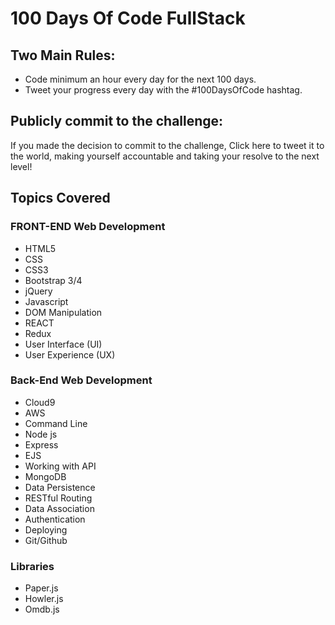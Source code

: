 # 100 Days Of Code FullStack

## Two Main Rules:
* Code minimum an hour every day for the next 100 days.
* Tweet your progress every day with the #100DaysOfCode hashtag.

## Publicly commit to the challenge:
If you made the decision to commit to the challenge, Click here to tweet it
to the world, making yourself accountable and taking your resolve to the next level!

## Topics Covered
### FRONT-END Web Development
* HTML5
* CSS
* CSS3
* Bootstrap 3/4
* jQuery
* Javascript
* DOM Manipulation
* REACT
* Redux
* User Interface (UI)
* User Experience (UX)

### Back-End Web Development
* Cloud9
* AWS
* Command Line
* Node js
* Express
* EJS
* Working with API
* MongoDB
* Data Persistence
* RESTful Routing
* Data Association
* Authentication
* Deploying
* Git/Github

### Libraries 
* Paper.js
* Howler.js
* Omdb.js
